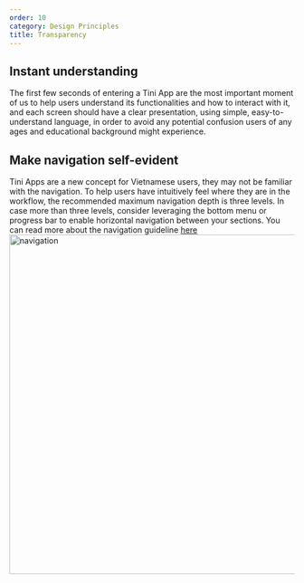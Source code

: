 ```yaml
---
order: 10
category: Design Principles
title: Transparency
---
```


## Instant understanding

The first few seconds of entering a Tini App are the most important moment of us to help users understand its functionalities and how to interact with it, and each screen should have a clear presentation, using simple, easy-to-understand language, in order to avoid any potential confusion users of any ages and educational background might experience.

## Make navigation self-evident

Tini Apps are a new concept for Vietnamese users, they may not be familiar with the navigation. To help users have intuitively feel where they are in the workflow, the recommended maximum navigation depth is three levels. In case more than three levels, consider leveraging the bottom menu or progress bar to enable horizontal navigation between your sections. You can read more about the navigation guideline [here](https://miniapp.tiki.vn/docs/design/guideline/navigation-en) <br />
<img class="img-basic" src="https://salt.tikicdn.com/ts/social/03/b3/e5/c7bdf880a5699915f0abd87f352834ca.png" alt="navigation" height="600px" />
